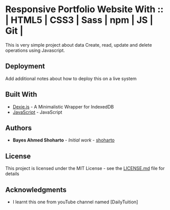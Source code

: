 # Responsive Portfolio Website With :: | HTML5 | CSS3 | Sass | npm | JS | Git |

This is very simple project about data Create, read, update and delete operations using Javascript.

## Deployment

Add additional notes about how to deploy this on a live system

## Built With

* [Dexie.js](https://dexie.org/) - A Minimalistic Wrapper for IndexedDB
* [JavaScript](#) - JavaScript

## Authors

* **Bayes Ahmed Shoharto** - *Initial work* - [shoharto](https://github.com/shoharto/)


## License

This project is licensed under the MIT License - see the [LICENSE.md](LICENSE.md) file for details

## Acknowledgments

* I learnt this one from youTube channel named [DailyTuition]


